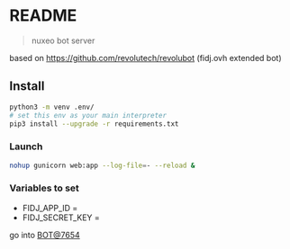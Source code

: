 # README #

> nuxeo bot server

based on https://github.com/revolutech/revolubot (fidj.ovh extended bot)

## Install

```bash
python3 -m venv .env/
# set this env as your main interpreter
pip3 install --upgrade -r requirements.txt
```

    
### Launch


```bash
nohup gunicorn web:app --log-file=- --reload &
```
    
   
### Variables to set

* FIDJ_APP_ID = 
* FIDJ_SECRET_KEY = 
    
go into [BOT@7654](http://localhost:7654)
